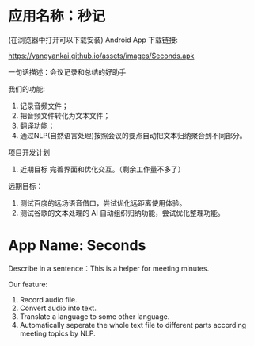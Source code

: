 # 应用名称：秒记

(在浏览器中打开可以下载安装)
Android App 下载链接:

https://yangyankai.github.io/assets/images/Seconds.apk


一句话描述：会议记录和总结的好助手

我们的功能:

1. 记录音频文件；
2. 把音频文件转化为文本文件；
3. 翻译功能；
4. 通过NLP(自然语言处理)按照会议的要点自动把文本归纳聚合到不同部分。


项目开发计划
1. 近期目标
完善界面和优化交互。（剩余工作量不多了）

远期目标：
1. 测试百度的远场语音借口，尝试优化远距离使用体验。
2. 测试谷歌的文本处理的 AI 自动组织归纳功能，尝试优化整理功能。

# App Name: Seconds

Describe in a sentence：This is a helper for meeting minutes.

Our feature:

1. Record audio file.
2. Convert audio into text.
3. Translate a language to some other language.
4. Automatically seperate the whole text file to different parts according meeting topics by NLP.




